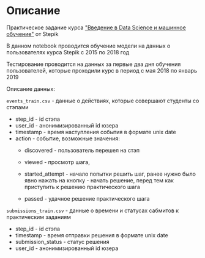 # Описание 
Практическое задание курса ["Введение в Data Science и машинное обучение"](https://stepik.org/lesson/226979/step/2?unit=199528) от Stepik

В данном notebook проводится обучение модели на данных о пользователях курса Stepik с 2015 по 2018 год

Тестирование проводится на данных за первые два дня обучения пользователей, которые проходили курс в период с мая 2018 по январь 2019

Описание данных:

`events_train.csv` - данные о действиях, которые совершают студенты со стэпами

* step_id - id стэпа
* user_id - анонимизированный id юзера
* timestamp - время наступления события в формате unix date
* action - событие, возможные значения:
  * discovered - пользователь перешел на стэп
  * viewed - просмотр шага,

  * started_attempt - начало попытки решить шаг, ранее нужно было явно нажать на кнопку - начать решение, перед тем как приступить к решению практического шага
  * passed - удачное решение практического шага

`submissions_train.csv` - данные о времени и статусах сабмитов к практическим заданиям
  * step_id - id стэпа
  * timestamp - время отправки решения в формате unix date
  * submission_status - статус решения
  * user_id - анонимизированный id юзера

